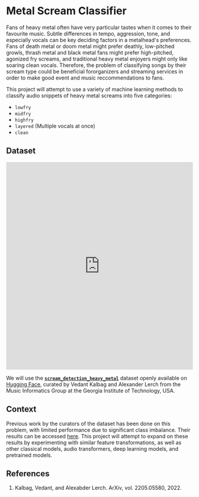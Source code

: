 # Metal Scream Classifier

Fans of heavy metal often have very particular tastes when it comes to their favourite music. Subtle differences in tempo, aggression, tone, and especially vocals can be key deciding factors in a metalhead's preferences. Fans of death metal or doom metal might prefer deathly, low-pitched growls, thrash metal and black metal fans might prefer high-pitched, agonized fry screams, and traditional heavy metal enjoyers might only like soaring clean vocals. Therefore, the problem of classifying songs by their scream type could be beneficial fororganizers and streaming services in order to make good event and music reccommendations to fans.

This project will attempt to use a variety of machine learning methods to classify audio snippets of heavy metal screams into five categories:
- `lowfry`
- `midfry`
- `highfry`
- `layered` (Multiple vocals at once)
- `clean`

## Dataset

<iframe
  src="https://huggingface.co/datasets/jpdiazpardo/scream_detection_heavy_metal/embed/viewer/default/train"
  frameborder="0"
  width="100%"
  height="560px"
></iframe>

We will use the [**`scream_detection_heavy_metal`**](https://huggingface.co/datasets/jpdiazpardo/scream_detection_heavy_metal) dataset openly available on [Hugging Face](https://huggingface.co/), curated by Vedant Kalbag and Alexander Lerch from the Music Informatics Group at the Georgia Institute of Technology, USA. 

## Context

Previous work by the curators of the dataset has been done on this problem, with limited performance due to significant class imbalance. Their results can be accessed [here](https://arxiv.org/pdf/2205.05580). This project will attempt to expand on these results by experimenting with similar feature transformations, as well as other classical models, audio transformers, deep learning models, and pretrained models. 

## References

1. Kalbag, Vedant, and Alexabder Lerch. ArXiv, vol. 2205.05580, 2022.

